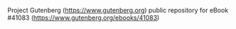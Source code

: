 Project Gutenberg (https://www.gutenberg.org) public repository for eBook #41083 (https://www.gutenberg.org/ebooks/41083)
